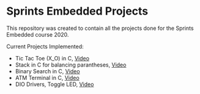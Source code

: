 # Sprints Embedded Projects
This repository was created to contain all the projects done for the Sprints Embedded course 2020.

Current Projects Implemented:
* Tic Tac Toe (X_O) in C, [Video](https://drive.google.com/file/d/1hNhUyMLw3GBrsZcw5_TNlQGhE0FRN6he/view?usp=sharing)
* Stack in C for balancing parantheses, [Video](https://drive.google.com/file/d/1P31fXyqP7tV-FmME3P4n7gHDnxPAUZzT/view?usp=sharing)
* Binary Search in C, [Video](https://drive.google.com/file/d/1-Mn_aVi8qeoAAKooZ3oBouCiPUteF2A5/view?usp=sharing)
* ATM Terminal in C, [Video](https://drive.google.com/file/d/186YIIJoFwV-zOAGmAlQokrCYmgZl28Yb/view?usp=sharing)
* DIO Drivers, Toggle LED, [Video](https://drive.google.com/file/d/1EIJovRXHPmkUJQQoKpim1BWL4JqGnC1z/view?usp=sharing)
